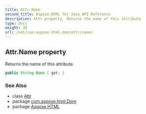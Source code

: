 ```yaml
---
title: Attr.Name
second_title: Aspose.HTML for Java API Reference
description: Attr property. Returns the name of this attribute
type: docs
weight: 30
url: /net/com.aspose.html.dom/attr/name/
---
```

## Attr.Name property

Returns the name of this attribute.

```java
public String Name { get; }
```

### See Also

* class [Attr](../)
* package [com.aspose.html.Dom](../../attr/)
* package [Aspose.HTML](../../../)
